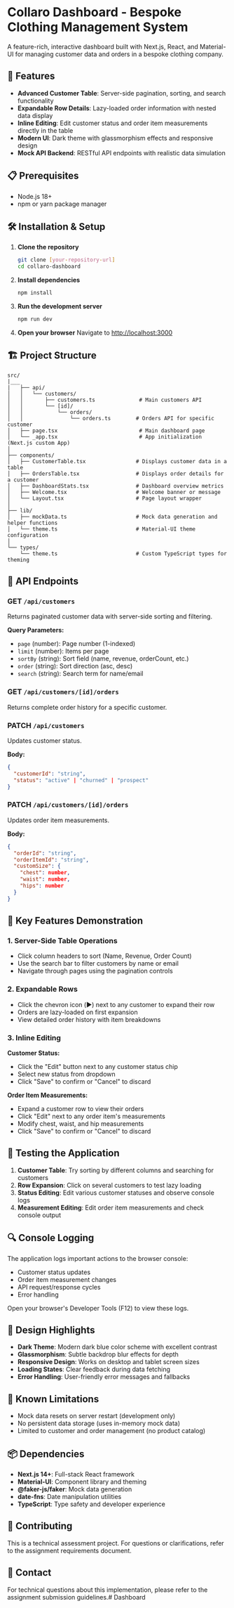 # Collaro Dashboard - Bespoke Clothing Management System

A feature-rich, interactive dashboard built with Next.js, React, and Material-UI for managing customer data and orders in a bespoke clothing company.

## 🚀 Features

- **Advanced Customer Table**: Server-side pagination, sorting, and search functionality
- **Expandable Row Details**: Lazy-loaded order information with nested data display
- **Inline Editing**: Edit customer status and order item measurements directly in the table
- **Modern UI**: Dark theme with glassmorphism effects and responsive design
- **Mock API Backend**: RESTful API endpoints with realistic data simulation

## 📋 Prerequisites

- Node.js 18+ 
- npm or yarn package manager

## 🛠️ Installation & Setup

1. **Clone the repository**
   ```bash
   git clone [your-repository-url]
   cd collaro-dashboard
   ```

2. **Install dependencies**
   ```bash
   npm install
   ```

3. **Run the development server**
   ```bash
   npm run dev
   ```

4. **Open your browser**
   Navigate to [http://localhost:3000](http://localhost:3000)

## 🏗️ Project Structure

```
src/
|___
|   ├── api/
│   │   └── customers/
│   │       ├── customers.ts              # Main customers API
│   │       └── [id]/
│   │           └── orders/
│   │               └── orders.ts        # Orders API for specific customer
│   ├── page.tsx                          # Main dashboard page
│   └── _app.tsx                          # App initialization (Next.js custom App)
│
├── components/
│   ├── CustomerTable.tsx                # Displays customer data in a table
│   ├── OrdersTable.tsx                  # Displays order details for a customer
│   ├── DashboardStats.tsx               # Dashboard overview metrics
│   ├── Welcome.tsx                      # Welcome banner or message
│   └── Layout.tsx                       # Page layout wrapper
│
├── lib/
│   ├── mockData.ts                      # Mock data generation and helper functions
│   └── theme.ts                         # Material-UI theme configuration
│
└── types/
    └── theme.ts                         # Custom TypeScript types for theming

```

## 🔧 API Endpoints

### GET `/api/customers`
Returns paginated customer data with server-side sorting and filtering.

**Query Parameters:**
- `page` (number): Page number (1-indexed)
- `limit` (number): Items per page
- `sortBy` (string): Sort field (name, revenue, orderCount, etc.)
- `order` (string): Sort direction (asc, desc)
- `search` (string): Search term for name/email

### GET `/api/customers/[id]/orders`
Returns complete order history for a specific customer.

### PATCH `/api/customers`
Updates customer status.

**Body:**
```json
{
  "customerId": "string",
  "status": "active" | "churned" | "prospect"
}
```

### PATCH `/api/customers/[id]/orders`
Updates order item measurements.

**Body:**
```json
{
  "orderId": "string",
  "orderItemId": "string",
  "customSize": {
    "chest": number,
    "waist": number,
    "hips": number
  }
}
```

## 🎯 Key Features Demonstration

### 1. Server-Side Table Operations
- Click column headers to sort (Name, Revenue, Order Count)
- Use the search bar to filter customers by name or email
- Navigate through pages using the pagination controls

### 2. Expandable Rows
- Click the chevron icon (▶️) next to any customer to expand their row
- Orders are lazy-loaded on first expansion
- View detailed order history with item breakdowns

### 3. Inline Editing

**Customer Status:**
- Click the "Edit" button next to any customer status chip
- Select new status from dropdown
- Click "Save" to confirm or "Cancel" to discard

**Order Item Measurements:**
- Expand a customer row to view their orders
- Click "Edit" next to any order item's measurements
- Modify chest, waist, and hip measurements
- Click "Save" to confirm or "Cancel" to discard

## 🧪 Testing the Application

1. **Customer Table**: Try sorting by different columns and searching for customers
2. **Row Expansion**: Click on several customers to test lazy loading
3. **Status Editing**: Edit various customer statuses and observe console logs
4. **Measurement Editing**: Edit order item measurements and check console output

## 🔍 Console Logging

The application logs important actions to the browser console:
- Customer status updates
- Order item measurement changes
- API request/response cycles
- Error handling

Open your browser's Developer Tools (F12) to view these logs.

## 🎨 Design Highlights

- **Dark Theme**: Modern dark blue color scheme with excellent contrast
- **Glassmorphism**: Subtle backdrop blur effects for depth
- **Responsive Design**: Works on desktop and tablet screen sizes
- **Loading States**: Clear feedback during data fetching
- **Error Handling**: User-friendly error messages and fallbacks

## 🚧 Known Limitations

- Mock data resets on server restart (development only)
- No persistent data storage (uses in-memory mock data)
- Limited to customer and order management (no product catalog)

## 📦 Dependencies

- **Next.js 14+**: Full-stack React framework
- **Material-UI**: Component library and theming
- **@faker-js/faker**: Mock data generation
- **date-fns**: Date manipulation utilities
- **TypeScript**: Type safety and developer experience

## 🤝 Contributing

This is a technical assessment project. For questions or clarifications, refer to the assignment requirements document.

## 📧 Contact

For technical questions about this implementation, please refer to the assignment submission guidelines.#   D a s h b o a r d  
 